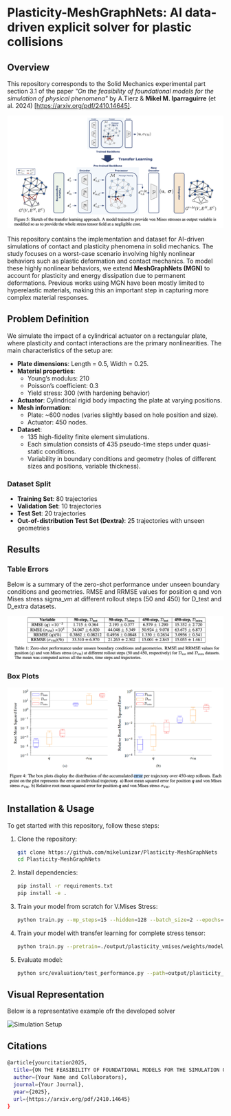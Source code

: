 # Plasticity-MeshGraphNets: AI data-driven explicit solver for plastic collisions

## Overview
This repository corresponds to the Solid Mechanics experimental part section 3.1 of the paper *"On the feasibility of foundational models for the simulation of physical phenomena"* by A.Tierz & **Mikel M. Iparraguirre** (et al. 2024) [https://arxiv.org/pdf/2410.14645].

![Simulation Setup](plots/scheme_transfer.png)

This repository contains the implementation and dataset for AI-driven simulations of contact and plasticity phenomena in solid mechanics. The study focuses on a worst-case scenario involving highly nonlinear behaviors such as plastic deformation and contact mechanics. To model these highly nonlinear behaviors, we extend **MeshGraphNets (MGN)** to account for plasticity and energy dissipation due to permanent deformations. Previous works using MGN have been mostly limited to hyperelastic materials, making this an important step in capturing more complex material responses.

## Problem Definition

We simulate the impact of a cylindrical actuator on a rectangular plate, where plasticity and contact interactions are the primary nonlinearities. The main characteristics of the setup are:

- **Plate dimensions**: Length = 0.5, Width = 0.25.
- **Material properties**:
  - Young’s modulus: 210
  - Poisson’s coefficient: 0.3
  - Yield stress: 300 (with hardening behavior)
- **Actuator**: Cylindrical rigid body impacting the plate at varying positions.
- **Mesh information**:
  - Plate: ~600 nodes (varies slightly based on hole position and size).
  - Actuator: 450 nodes.
- **Dataset**:
  - 135 high-fidelity finite element simulations.
  - Each simulation consists of 435 pseudo-time steps under quasi-static conditions.
  - Variability in boundary conditions and geometry (holes of different sizes and positions, variable thickness).

### Dataset Split

- **Training Set**: 80 trajectories  
- **Validation Set**: 10 trajectories  
- **Test Set**: 20 trajectories  
- **Out-of-distribution Test Set (Dextra)**: 25 trajectories with unseen geometries  

## Results

### Table Errors
Below is a summary of the zero-shot performance under unseen boundary conditions and geometries. RMSE and RRMSE values for position q and von Mises stress sigma_vm at different rollout steps (50 and 450) for D_test and D_extra datasets.

![Simulation Setup](plots/table1.png)
### Box Plots
![Simulation Setup](plots/boxplot1.png)

## Installation & Usage

To get started with this repository, follow these steps:

1. Clone the repository:
   ```sh
   git clone https://github.com/mikelunizar/Plasticity-MeshGraphNets
   cd Plasticity-MeshGraphNets
   ```
2. Install dependencies:
   ```sh
   pip install -r requirements.txt
   pip install -e .
   ```
3. Train your model from scratch for V.Mises Stress:
   ```sh
   python train.py --mp_steps=15 --hidden=128 --batch_size=2 --epochs=10000
   ```
3. Train your model with transfer learning for complete stress tensor:
   ```sh
   python train.py --pretrain=./output/plasticity_vmises/weights/model.pth --stress_tensor --finetuning --epochs=100
   ```

4. Evaluate model:
   ```sh
   python src/evaluation/test_performance.py --path=output/plasticity_vmises/weights/model.pth --split=test
   ```

## Visual Representation

Below is a representative example ofr the developed solver

![Simulation Setup](plots/collision.gif)


## Citations

```sh
@article{yourcitation2025,
  title={ON THE FEASIBILITY OF FOUNDATIONAL MODELS FOR THE SIMULATION OF PHYSICAL PHENOMENA},
  author={Your Name and Collaborators},
  journal={Your Journal},
  year={2025},
  url={https://arxiv.org/pdf/2410.14645}
}
```

